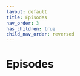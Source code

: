 ```yaml
---
layout: default
title: Episodes
nav_order: 3
has_children: true
child_nav_order: reversed
---
```


# Episodes
